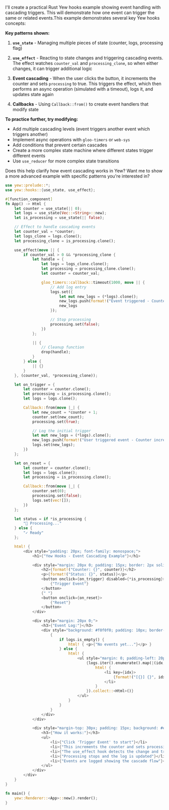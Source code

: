 I'll create a practical Rust Yew hooks example showing event handling with cascading triggers. This will demonstrate how one event can trigger the same or related events.This example demonstrates several key Yew hooks concepts:

**Key patterns shown:**

1. **`use_state`** - Managing multiple pieces of state (counter, logs, processing flag)

2. **`use_effect`** - Reacting to state changes and triggering cascading events. The effect watches `counter_val` and `processing_clone`, so when either changes, it can trigger additional logic

3. **Event cascading** - When the user clicks the button, it increments the counter and sets `processing` to true. This triggers the effect, which then performs an async operation (simulated with a timeout), logs it, and updates state again

4. **Callbacks** - Using `Callback::from()` to create event handlers that modify state

**To practice further, try modifying:**

- Add multiple cascading levels (event triggers another event which triggers another)
- Implement async operations with `gloo-timers` or `web-sys`
- Add conditions that prevent certain cascades
- Create a more complex state machine where different states trigger different events
- Use `use_reducer` for more complex state transitions

Does this help clarify how event cascading works in Yew? Want me to show a more advanced example with specific patterns you're interested in?


```rust
use yew::prelude::*;
use yew::hooks::{use_state, use_effect};

#[function_component]
fn App() -> Html {
    let counter = use_state(|| 0);
    let logs = use_state(Vec::<String>::new);
    let is_processing = use_state(|| false);

    // Effect to handle cascading events
    let counter_val = *counter;
    let logs_clone = logs.clone();
    let processing_clone = is_processing.clone();

    use_effect(move || {
        if counter_val > 0 && *processing_clone {
            let handle = {
                let logs = logs_clone.clone();
                let processing = processing_clone.clone();
                let counter = counter_val;

                gloo_timers::callback::timeout(1000, move || {
                    // Add log entry
                    logs.set({
                        let mut new_logs = (*logs).clone();
                        new_logs.push(format!("Event triggered - Counter: {}", counter));
                        new_logs
                    });

                    // Stop processing
                    processing.set(false);
                })
            };

            || {
                // Cleanup function
                drop(handle);
            }
        } else {
            || {}
        }
    }, (counter_val, *processing_clone));

    let on_trigger = {
        let counter = counter.clone();
        let processing = is_processing.clone();
        let logs = logs.clone();

        Callback::from(move |_| {
            let new_count = *counter + 1;
            counter.set(new_count);
            processing.set(true);

            // Log the initial trigger
            let mut new_logs = (*logs).clone();
            new_logs.push(format!("User triggered event - Counter incremented to: {}", new_count));
            logs.set(new_logs);
        })
    };

    let on_reset = {
        let counter = counter.clone();
        let logs = logs.clone();
        let processing = is_processing.clone();

        Callback::from(move |_| {
            counter.set(0);
            processing.set(false);
            logs.set(vec![]);
        })
    };

    let status = if *is_processing {
        "🔄 Processing..."
    } else {
        "✓ Ready"
    };

    html! {
        <div style="padding: 20px; font-family: monospace;">
            <h1>{"Yew Hooks - Event Cascading Example"}</h1>

            <div style="margin: 20px 0; padding: 15px; border: 2px solid #333; border-radius: 5px;">
                <h2>{format!("Counter: {}", counter)}</h2>
                <p>{format!("Status: {}", status)}</p>
                <button onclick={on_trigger} disabled={*is_processing}>
                    {"Trigger Event"}
                </button>
                {" "}
                <button onclick={on_reset}>
                    {"Reset"}
                </button>
            </div>

            <div style="margin: 20px 0;">
                <h3>{"Event Log:"}</h3>
                <div style="background: #f0f0f0; padding: 10px; border-radius: 5px; max-height: 300px; overflow-y: auto;">
                    {
                        if logs.is_empty() {
                            html! { <p>{"No events yet..."}</p> }
                        } else {
                            html! {
                                <ul style="margin: 0; padding-left: 20px;">
                                    {logs.iter().enumerate().map(|(idx, log)| {
                                        html! {
                                            <li key={idx}>
                                                {format!("[{}] {}", idx + 1, log)}
                                            </li>
                                        }
                                    }).collect::<Html>()}
                                </ul>
                            }
                        }
                    }
                </div>
            </div>

            <div style="margin-top: 30px; padding: 15px; background: #e8f4f8; border-radius: 5px;">
                <h3>{"How it works:"}</h3>
                <ul>
                    <li>{"Click 'Trigger Event' to start"}</li>
                    <li>{"This increments the counter and sets processing to true"}</li>
                    <li>{"The use_effect hook detects the change and triggers a cascading event after 1s"}</li>
                    <li>{"Processing stops and the log is updated"}</li>
                    <li>{"Events are logged showing the cascade flow"}</li>
                </ul>
            </div>
        </div>
    }
}

fn main() {
    yew::Renderer::<App>::new().render();
}
```
